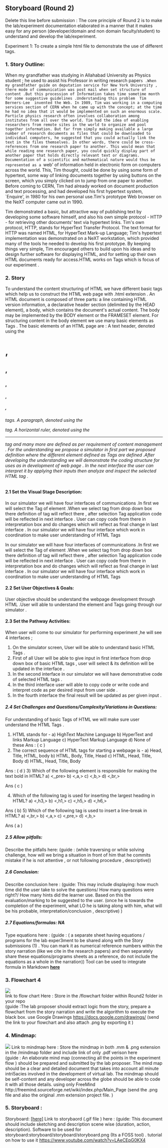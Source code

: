 ## Storyboard (Round 2)

Delete this line before submission : The core principle of Round 2 is to make the lab/experiment documentation elaborated in a manner that it makes easy for any person (developer/domain and non domain faculty/student) to understand and develop the lab/experiment.

Experiment 1: To create a simple html file to demonstrate the use of different tags.

### 1. Story Outline:

When my grandfather was studying in Allahabad University as  Physics student  ; he used to assist his Professor  in writing research paper`s .When my grandfather guide on deputation service for New York University , there mode of communication was post mail when set structure of content .But this procession of Information takes time sometime month for some suggestive guidelines .Understanding this problem  Tim Berners-Lee  invented the Web. In 1989, Tim was working in a computing services section of CERN when he came up with the concept; at the time he had no idea that it would be implemented on such an enormous scale. Particle physics research often involves collaboration among institutes from all over the world. Tim had the idea of enabling researchers from remote sites in the world to organize and pool together information. But far from simply making available a large number of research documents as files that could be downloaded to individual computers, he suggested that you could actually link the text in the files themselves.
In other words, there could be cross-references from one research paper to another. This would mean that while reading one research paper, you could quickly display part of another paper that holds directly relevant text or diagrams. Documentation of a scientific and mathematical nature would thus be represented as a `web' of information held in electronic form on computers across the world. This, Tim thought, could be done by using some form of hypertext, some way of linking documents together by using buttons on the screen, which you simply clicked on to jump from one paper to another. Before coming to CERN, Tim had already worked on document production and text processing, and had developed his first hypertext system, `Enquire', in 1980 for his own personal use.Tim's prototype Web browser on the NeXT computer came out in 1990.

Tim demonstrated a basic, but attractive way of publishing text by developing some software himself, and also his own simple protocol - HTTP - for retrieving other documents' text via hypertext links. Tim's own protocol, HTTP, stands for HyperText Transfer Protocol. The text format for HTTP was named HTML, for HyperText Mark-up Language; Tim's hypertext implementation was demonstrated on a NeXT workstation, which provided many of the tools he needed to develop his first prototype. By keeping things very simple, Tim encouraged others to build upon his ideas and to design further software for displaying HTML, and for setting up their own HTML documents ready for access.HTML works on Tags which is focus of our experiment .

### 2. Story
To understand the content structuring of HTML we have different basic tags which help us to construct the HTML web page with .html extension . An HTML  document is composed of three parts: a line containing HTML version information,  a declarative header section (delimited by the HEAD element), a body, which contains the document's actual content. The body may be implemented by the BODY element or the FRAMESET element. For structuring content in the body element we use many basic elements as Tags . The basic elements of an HTML page are  : A text header, denoted using the <h1>, <h2>, <h3>, <h4>, <h5>, <h6> tags. A paragraph, denoted using the <p> tag. A horizontal ruler, denoted using the <hr> tag and many more are defined as per requirement of content management .
For the understanding we propose a simulator in first part we proposed definition where the different element defined as Tags are defined .After developing the understanding we will demonstrate the coding structure for uses as in development of web page .
In the next interface the user can interpret it by applying their inputs then analyze and inspect the selected HTML tag .

#### 2.1 Set the Visual Stage Description:
In our simulator we will  have four interfaces of communications .In first we will select the Tag of element .When we select tag from drop down box there definition of tag will reflect there , after selection Tag application code will be reflected in next interface .
User  can copy code from there in interpretation box and do changes which will reflect as final change in last interface .
In our simulator we will have four interface which work in coordination to make user understanding of HTML Tags 

In our simulator we will  have four interfaces of communications .In first we will select the Tag of element .When we select tag from drop down box there definition of tag will reflect there , after selection Tag application code will be reflected in next interface .
User  can copy code from there in interpretation box and do changes which will reflect as final change in last interface .
In our simulator we will have four interface which work in coordination to make user understanding of HTML Tags 

#### 2.2 Set User Objectives & Goals:
User objective should be understand the webpage development through HTML .User will able to understand the element and  Tags going through our simulator .

#### 2.3 Set the Pathway Activities:
When user will come to our simulator for performing experiment ,he will see 4 interfaces ;
1) On the simulator screen,  User will be able to understand basic HTML Tags .
2) First of all User  will be able to give input in  first interface from drop down box of basic HTML tags , user will select & its definition will be updated in the interface .
3) In the second interface in our simulator we will have demonstrative code of selected HTML tags .
4) In the third interface user will able to copy code or write code and interpret code as per  desired input from user  side .
5) In the fourth interface the final result will be updated as per given input .



##### 2.4 Set Challenges and Questions/Complexity/Variations in Questions:

For understanding of basic Tags of HTML we will make sure user understand the HTML Tags .

1) HTML stands for -
a)	HighText Machine Language
b)	HyperText and links Markup Language
c)	HyperText Markup Language
d)	None of these
Ans :  ( c )
2) The correct sequence of HTML tags for starting a webpage is -
a)	Head, Title, HTML, body
b)	HTML, Body, Title, Head
c)	HTML, Head, Title, Body
d)	HTML, Head, Title, Body

Ans :  ( d )
3) Which of the following element is responsible for making the text bold in HTML?
a)	<,,pre>
b)	<,a,>
c)	<,b,>
d)	<,br,>

Ans ( c )

4) Which of the following tag is used for inserting the largest heading in HTML?
a)	<,h3,>
b)	<,h1,>
c)	<,h5,>
d)	<,h6,>

Ans ( b)
5) Which of the following tag is used to insert a line-break in HTML?
a)	<,br,>
b)	<,a,>
c)	<,pre,>
d)	<,b,>

Ans (  a )


 


##### 2.5 Allow pitfalls:
Describe the pitfalls here: (guide : (while traversing or while solving challenge, how will we bring a situation in front of him that he commits mistake if he is not attentive , or not following procedure , descriptive))

##### 2.6 Conclusion:
Describe conclusion here : (guide: This may include displaying: how much time did the user take to solve the questions/ How many questions were right?/ How many hints did the learner use. Based on this the evaluation/marking to be suggested to the user. (once he is towards the completion of the experiment, what LO he is taking along with him, what will be his probable, interpretation/conclusion , descriptive) )

##### 2.7 Equations/formulas: NA
Type equations here : (guide : ( a separate sheet having equations / programs for the lab exper3ment to be shared along with the Story submissions (1) . You can mark it as numerical reference numbers within the story narration (like we cite in the research papers) and then separately share these equations/programs sheets as a reference, do not include the equations as a whole in the narration))
Tool can be used to integrate formula in Markdown <b> [here](http://latex.codecogs.com/eqneditor/samples/example3.php) </b>


### 3. Flowchart 4
<img src="flowchart/flowchart.png"/><br>
link to flow chart Here : Store in the  /flowchart folder within Round2 folder in your repo
<br>
(guide :The lab proposer should extract logic from the story, prepare a flowchart from the story narration and write the algorithm to execute the black box.  use Google Drawings https://docs.google.com/drawings/ (send the link to your flowchart and also attach .png by exporting it )

### 4. Mindmap:
<img src="mindmap/mindmap.png"/>
 Link to mindmap here : Store the mindmap in both .mm & .png extension in the  /mindmap folder and include link of only .pdf verison here
 <br>
 (guide : An elaborate mind map (connecting all the points in the experiment flow ) should be prepared and submitted by the lab proposer. The mind map should be a clear and detailed document that takes into account all minute intri5acies involved in the development of virtual lab. The mindmap should be self-content and any developer across the globe should be able to code it with all those details. using only FreeMind http://freemind.sourceforge.net/wiki/index.php/Main_Page (send the .png file and also the original .mm extension project file. )

### 5. Storyboard :
Storyboard: <a href="Storyboard/carwiper.gif"> [here]</a>
Link to storybaord (.gif file ) here :
(guide: This document should include sketching and description scene wise (duration, action, description). Software to be used for storyboard:storyboard/storyboard/storyboard.png (Its a FOSS tool) . tutorial on how to use it https://www.youtube.com/watch?v=LAeCEpG0KX4

